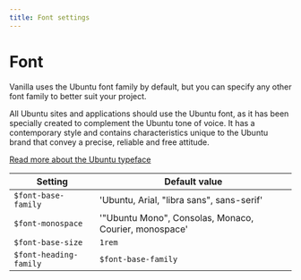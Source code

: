 ```yaml
---
title: Font settings
---
```


# Font

Vanilla uses the Ubuntu font family by default, but you can specify any other font family to better suit your project.

All Ubuntu sites and applications should use the Ubuntu font, as it has been specially created to complement the Ubuntu tone of voice. It has a contemporary style and contains characteristics unique to the Ubuntu brand that convey a precise, reliable and free attitude.

[Read more about the Ubuntu typeface](http://font.ubuntu.com/)

Setting  | Default value
 ------------- | -------------
`$font-base-family`   | 'Ubuntu, Arial, "libra sans", sans-serif'
`$font-monospace`    | '"Ubuntu Mono", Consolas, Monaco, Courier, monospace'
`$font-base-size`   | `1rem`
`$font-heading-family`   | `$font-base-family`

